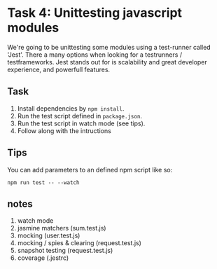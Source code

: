 # Task 4: Unittesting javascript modules
We're going to be unittesting some modules using a test-runner called 'Jest'.
There a many options when looking for a testrunners / testframeworks.
Jest stands out for is scalability and great developer experience, and powerfull features.

## Task
1. Install dependencies by `npm install`.
2. Run the test script defined in `package.json`.
3. Run the test script in watch mode (see tips).
4. Follow along with the intructions

## Tips
You can add parameters to an defined npm script like so:
```
npm run test -- --watch
```

## notes
1. watch mode
2. jasmine matchers (sum.test.js)
3. mocking (user.test.js)
4. mocking / spies & clearing (request.test.js)
5. snapshot testing (request.test.js)
6. coverage (.jestrc)
